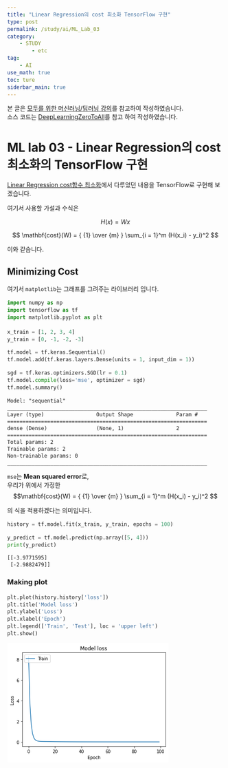 ```yaml
---
title: "Linear Regression의 cost 최소화 TensorFlow 구현"
type: post
permalink: /study/ai/ML_Lab_03
category: 
    - STUDY
        - etc
tag:
    - AI
use_math: true
toc: ture
siderbar_main: true
---
```

본 글은 [모두를 위한 머신러닝/딥러닝 강의](https://hunkim.github.io/ml/)를 참고하여 작성하였습니다.  
소스 코드는 [DeepLearningZeroToAll](https://github.com/hunkim/DeepLearningZeroToAll)를 참고 하여 작성하였습니다.

# ML lab 03 - Linear Regression의 cost 최소화의 TensorFlow 구현
[Linear Regression cost함수 최소화](https://hodurie.github.io/study/ai/ML_Lec_03)에서 다루었던 내용을 TensorFlow로 구현해 보겠습니다.  

여기서 사용할 가설과 수식은  

$$ H(x) = Wx $$

$$
\mathbf{cost}(W) = { {1} \over {m} } \sum_{i = 1}^m (H(x_i) - y_i)^2 $$

이와 같습니다.


 ## Minimizing Cost
 여기서 `matplotlib`는 그래프를 그려주는 라이브러리 입니다.  


```python
import numpy as np
import tensorflow as tf
import matplotlib.pyplot as plt

x_train = [1, 2, 3, 4]
y_train = [0, -1, -2, -3]
```


```python
tf.model = tf.keras.Sequential()
tf.model.add(tf.keras.layers.Dense(units = 1, input_dim = 1))
```


```python
sgd = tf.keras.optimizers.SGD(lr = 0.1)
tf.model.compile(loss='mse', optimizer = sgd)
tf.model.summary()
```

    Model: "sequential"
    _________________________________________________________________
    Layer (type)                 Output Shape              Param #   
    =================================================================
    dense (Dense)                (None, 1)                 2         
    =================================================================
    Total params: 2
    Trainable params: 2
    Non-trainable params: 0
    _________________________________________________________________
    

`mse`는 **Mean squared error**로,  
우리가 위에서 가정한  
$$\mathbf{cost}(W) = { {1} \over {m} } \sum_{i = 1}^m (H(x_i) - y_i)^2 $$  

의 식을 적용하겠다는 의미입니다.


```python
history = tf.model.fit(x_train, y_train, epochs = 100)
```


```python
y_predict = tf.model.predict(np.array([5, 4]))
print(y_predict)
```

    [[-3.9771595]
     [-2.9882479]]
    

### Making plot


```python
plt.plot(history.history['loss'])
plt.title('Model loss')
plt.ylabel('Loss')
plt.xlabel('Epoch')
plt.legend(['Train', 'Test'], loc = 'upper left')
plt.show()
```


![png](./DeepLearningZeroToAll/output_10_0.png)

